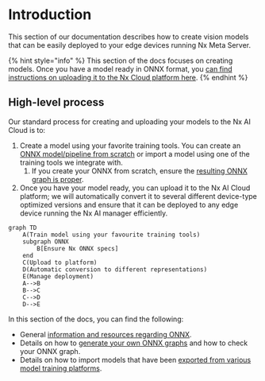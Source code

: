 # Introduction

&#x20;This section of our documentation describes how to create vision models that can be easily deployed to your edge devices running Nx Meta Server.&#x20;

{% hint style="info" %}
This section of the docs focuses on creating models. Once you have a model ready in ONNX format, you [can find instructions on uploading it to the Nx Cloud platform here](../nx-ai-cloud/upload-your-model.md).&#x20;
{% endhint %}

## High-level process

Our standard process for creating and uploading your models to the Nx AI Cloud is to:

1. Create a model using your favorite training tools. You can create an [ONNX model/pipeline from scratch](custom-model-creation.md) or import a model using one of the training tools we integrate with.
   1. If you create your ONNX from scratch, ensure the [resulting ONNX graph is proper](onnx-requirements.md).
2. Once you have your model ready, you can upload it to the Nx AI Cloud platform; we will automatically convert it to several different device-type optimized versions and ensure that it can be deployed to any edge device running the Nx AI manager efficiently.

```mermaid
graph TD
    A(Train model using your favourite training tools)
    subgraph ONNX
        B[Ensure Nx ONNX specs]
    end
    C(Upload to platform)
    D(Automatic conversion to different representations)
    E(Manage deployment)
    A-->B
    B-->C
    C-->D
    D-->E

```



In this section of the docs, you can find the following:

* General [information and resources regarding ONNX](about-onnx.md).
* Details on how to [generate your own ONNX graphs](custom-model-creation.md) and how to check your ONNX graph.
* Details on how to import models that have been [exported from various model training platforms](importing-models/).

